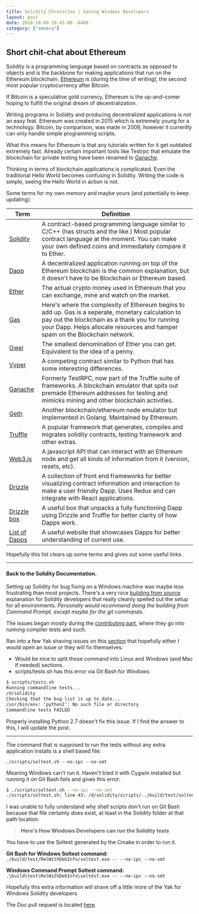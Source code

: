 ```yaml
---
title: Solidity Chronicles | Saving Windows Developers
layout: post
date: 2018-10-09 20:43:00 -0400
category: ["seneca"]
---
```


## Short chit-chat about Ethereum

Solidity is a programming language based on contracts as opposed to objects and is the backbone for making applications that run
on the Ethereum blockchain. [Ethereum](https://www.ethereum.org/) is (during the time of writing), the second most popular cryptocurrency
after Bitcoin. 

If Bitcoin is a speculative gold currency, Ethereum is the up-and-comer hoping to fulfill the original dream of decentralization.

Writing programs in Solidity and producing decentralized applications is not an easy feat. Ethereum was created in 2015 which is extremely young for a technology.
Bitcoin, by comparison, was made in 2008, however it currently can only handle simple programming scripts.    

What this means for Ethereum is that any tutorials written for it get outdated extremely fast. Already certain important tools like Testrpc that emulate the blockchain for private testing have been renamed to [Ganache](https://truffleframework.com/ganache). 

Thinking in terms of blockchain applications is complicated. Even the traditional Hello World becomes confusing in Solidity. Writing the code is simple, seeing the Hello World in action is not.  

Some terms for my own memory and maybe yours (and potentially to keep updating):

| Term | Definition |
| ---- | ---------- |
| [Solidity](https://solidity.readthedocs.io/en/latest/) | A contract-based programming language similar to C/C++ (has structs and the like.) Most popular contract language at the moment. You can make your own defined coins and immediately compare it to Ether. |  
| [Dapp](https://en.wikipedia.org/wiki/Decentralized_application)  | A decentralized application running on top of the Ethereum blockchain is the common explanation, but it doesn't have to be Blockchain or Ethereum based.|  
|[Ether](https://www.ethereum.org/ether) | The actual crypto money used in Ethereum that you can exchange, mine and watch on the market.| 
| [Gas](https://www.investopedia.com/terms/g/gas-ethereum.asp) |  Here's where the complexity of Ethereum begins to add up. Gas is a seperate, monetary calculation to pay out the blockchain as a thank you for running your Dapp. Helps allocate resources and hamper spam on the Blockchain network.|   
|[Gwei](https://gwei.io/)| The smallest denomination of Ether you can get. Equivalent to the idea of a penny.|   
|[Vyper](https://vyper.readthedocs.io/en/latest/) | A competing contract similar to Python that has some interesting differences.  
|[Ganache](https://truffleframework.com/docs/ganache/overview)| Formerly TestRPC, now part of the Truffle suite of frameworks. A blockchain emulator that spits out premade Ethereum addresses for testing and mimicks mining and other blockchain activities. |
|[Geth](https://github.com/ethereum/go-ethereum/wiki/geth) | Another blockchain/ethereum node emulator but implemented in Golang. Maintained by Ethereum. |  
|[Truffle](https://truffleframework.com/docs/truffle/overview)| A popular framework that generates, compiles and migrates solidity contracts, testing framework and other extras.|  
|[Web3.js](https://web3js.readthedocs.io/en/1.0/)| A javascript API that can interact with an Ethereum node and get all kinds of information from it (version, resets, etc).|  
|[Drizzle](https://truffleframework.com/docs/drizzle/overview)| A collection of front end frameworks for better visualizing contract information and interaction to make a user friendly Dapp. Uses Redux and can integrate with React applications.|  
|[Drizzle box](https://github.com/truffle-box/drizzle-box) | A useful box that unpacks a fully functioning Dapp using Drizzle and Truffle for better clarity of how Dapps work.|   
|[List of Dapps](https://www.stateofthedapps.com/)| A useful website that showcases Dapps for better understanding of current use.|  


Hopefully this list clears up some terms and gives out some useful links.   

---       


#### **Back to the Solidity Documentation.**   

Setting up Solidity for bug fixing on a Windows machine was maybe less frustrating than most projects. There's a very nice [building from source](https://solidity.readthedocs.io/en/latest/installing-solidity.html#building-from-source) explanation for Solidity developers that really cleanly spelled out the setup for all environments. _Personally would recommend doing the building from Command Prompt, except maybe for the git commands._

The issues began mostly during the [contributing part](https://solidity.readthedocs.io/en/latest/contributing.html), where they go into running compiler tests and such. 

Ran into a few Yak shaving issues on this [section](https://solidity.readthedocs.io/en/latest/contributing.html#running-the-compiler-tests) that hopefully either I would open an issue or they will fix themselves:
- Would be nice to split those command into Linux and Windows (and Mac if needed) sections.
- scripts/tests.sh has this error via Git Bash for Windows:  
```bash
$ scripts/tests.sh
Running commandline tests...
/d/solidity
Checking that the bug list is up to date...
/usr/bin/env: ‘python2’: No such file or directory
Commandline tests FAILED
```  
Properly installing Python 2.7 doesn't fix this issue. If I find the answer to this, I will update the post.

---

The command that is supposed to run the tests without any extra application installs is a shell based file:

`./scripts/soltest.sh --no-ipc --no-smt`

Meaning Windows can't run it. Haven't tried it with Cygwin installed but running it on Git Bash fails and gives this error:

```bash
$ ./scripts/soltest.sh --no-ipc --no-smt
./scripts/soltest.sh: line 43: /d/solidity/scripts/../build/test/soltest: No such file or directory
```

I was unable to fully understand why shell scripts don't run on Git Bash because that file certainly does exist, at least in the Solidity folder at that path location.

> **Here's How Windows Developers can run the Solidity tests** 

You have to use the Soltest generated by the Cmake in order to run it. 

**Git Bash for Windows Soltest command:**  
`./build/test/RelWithDebInfo/soltest.exe -- --no-ipc --no-smt`

**Windows Command Prompt Soltest command:**  
`.\build\test\RelWithDebInfo\soltest.exe -- --no-ipc --no-smt`

Hopefully this extra information will shave off a little more of the Yak for Windows Solidity developers. 

The Doc pull request is located [here](https://github.com/ethereum/solidity/pull/5181).
 